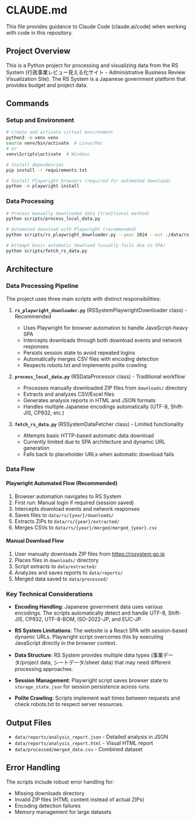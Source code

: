 # CLAUDE.md

This file provides guidance to Claude Code (claude.ai/code) when working with code in this repository.

## Project Overview

This is a Python project for processing and visualizing data from the RS System (行政事業レビュー見える化サイト - Administrative Business Review Visualization Site). The RS System is a Japanese government platform that provides budget and project data.

## Commands

### Setup and Environment
```bash
# Create and activate virtual environment
python3 -m venv venv
source venv/bin/activate  # Linux/Mac
# or
venv\Scripts\activate  # Windows

# Install dependencies
pip install -r requirements.txt

# Install Playwright browsers (required for automated download)
python -m playwright install
```

### Data Processing
```bash
# Process manually downloaded data (traditional method)
python scripts/process_local_data.py

# Automated download with Playwright (recommended)
python scripts/rs_playwright_downloader.py --year 2024 --out ./data/rs --headless false

# Attempt basic automatic download (usually fails due to SPA)
python scripts/fetch_rs_data.py
```

## Architecture

### Data Processing Pipeline

The project uses three main scripts with distinct responsibilities:

1. **`rs_playwright_downloader.py`** (RSSystemPlaywrightDownloader class) - Recommended
   - Uses Playwright for browser automation to handle JavaScript-heavy SPA
   - Intercepts downloads through both download events and network responses
   - Persists session state to avoid repeated logins
   - Automatically merges CSV files with encoding detection
   - Respects robots.txt and implements polite crawling

2. **`process_local_data.py`** (RSDataProcessor class) - Traditional workflow
   - Processes manually downloaded ZIP files from `downloads/` directory
   - Extracts and analyzes CSV/Excel files
   - Generates analysis reports in HTML and JSON formats
   - Handles multiple Japanese encodings automatically (UTF-8, Shift-JIS, CP932, etc.)

3. **`fetch_rs_data.py`** (RSSystemDataFetcher class) - Limited functionality
   - Attempts basic HTTP-based automatic data download
   - Currently limited due to SPA architecture and dynamic URL generation
   - Falls back to placeholder URLs when automatic download fails

### Data Flow

#### Playwright Automated Flow (Recommended)
1. Browser automation navigates to RS System
2. First run: Manual login if required (session saved)
3. Intercepts download events and network responses
4. Saves files to `data/rs/{year}/downloads/`
5. Extracts ZIPs to `data/rs/{year}/extracted/`
6. Merges CSVs to `data/rs/{year}/merged/merged_{year}.csv`

#### Manual Download Flow
1. User manually downloads ZIP files from https://rssystem.go.jp
2. Places files in `downloads/` directory
3. Script extracts to `data/extracted/`
4. Analyzes and saves reports to `data/reports/`
5. Merged data saved to `data/processed/`

### Key Technical Considerations

- **Encoding Handling**: Japanese government data uses various encodings. The scripts automatically detect and handle UTF-8, Shift-JIS, CP932, UTF-8-BOM, ISO-2022-JP, and EUC-JP.

- **RS System Limitations**: The website is a React SPA with session-based dynamic URLs. Playwright script overcomes this by executing JavaScript directly in the browser context.

- **Data Structure**: RS System provides multiple data types (事業データ/project data, シートデータ/sheet data) that may need different processing approaches.

- **Session Management**: Playwright script saves browser state to `storage_state.json` for session persistence across runs.

- **Polite Crawling**: Scripts implement wait times between requests and check robots.txt to respect server resources.

## Output Files

- `data/reports/analysis_report.json` - Detailed analysis in JSON
- `data/reports/analysis_report.html` - Visual HTML report
- `data/processed/merged_data.csv` - Combined dataset

## Error Handling

The scripts include robust error handling for:
- Missing downloads directory
- Invalid ZIP files (HTML content instead of actual ZIPs)
- Encoding detection failures
- Memory management for large datasets